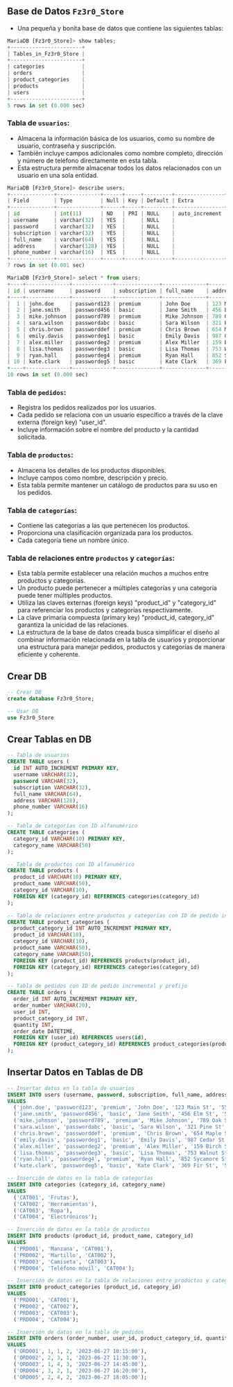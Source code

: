 
## Base de Datos `Fz3r0_Store`

- Una pequeña y bonita base de datos que contiene las siguientes tablas:

````py
MariaDB [Fz3r0_Store]> show tables;
+-----------------------+
| Tables_in_Fz3r0_Store |
+-----------------------+
| categories            |
| orders                |
| product_categories    |
| products              |
| users                 |
+-----------------------+
5 rows in set (0.000 sec)
````

### Tabla de `usuarios`:

- Almacena la información básica de los usuarios, como su nombre de usuario, contraseña y suscripción.
- También incluye campos adicionales como nombre completo, dirección y número de teléfono directamente en esta tabla.
- Esta estructura permite almacenar todos los datos relacionados con un usuario en una sola entidad.

````py
MariaDB [Fz3r0_Store]> describe users;
+--------------+--------------+------+-----+---------+----------------+
| Field        | Type         | Null | Key | Default | Extra          |
+--------------+--------------+------+-----+---------+----------------+
| id           | int(11)      | NO   | PRI | NULL    | auto_increment |
| username     | varchar(32)  | YES  |     | NULL    |                |
| password     | varchar(32)  | YES  |     | NULL    |                |
| subscription | varchar(32)  | YES  |     | NULL    |                |
| full_name    | varchar(64)  | YES  |     | NULL    |                |
| address      | varchar(128) | YES  |     | NULL    |                |
| phone_number | varchar(16)  | YES  |     | NULL    |                |
+--------------+--------------+------+-----+---------+----------------+
7 rows in set (0.001 sec)

MariaDB [Fz3r0_Store]> select * from users;
+----+--------------+-------------+--------------+--------------+-----------------+--------------+
| id | username     | password    | subscription | full_name    | address         | phone_number |
+----+--------------+-------------+--------------+--------------+-----------------+--------------+
|  1 | john.doe     | password123 | premium      | John Doe     | 123 Main St     | 555-1234     |
|  2 | jane.smith   | password456 | basic        | Jane Smith   | 456 Elm St      | 555-5678     |
|  3 | mike.johnson | password789 | premium      | Mike Johnson | 789 Oak St      | 555-9012     |
|  4 | sara.wilson  | passwordabc | basic        | Sara Wilson  | 321 Pine St     | 555-3456     |
|  5 | chris.brown  | passworddef | premium      | Chris Brown  | 654 Maple St    | 555-7890     |
|  6 | emily.davis  | passwordeg1 | basic        | Emily Davis  | 987 Cedar St    | 555-2345     |
|  7 | alex.miller  | passwordeg2 | premium      | Alex Miller  | 159 Birch St    | 555-6789     |
|  8 | lisa.thomas  | passwordeg3 | basic        | Lisa Thomas  | 753 Walnut St   | 555-0123     |
|  9 | ryan.hall    | passwordeg4 | premium      | Ryan Hall    | 852 Sycamore St | 555-4567     |
| 10 | kate.clark   | passwordeg5 | basic        | Kate Clark   | 369 Fir St      | 555-8901     |
+----+--------------+-------------+--------------+--------------+-----------------+--------------+
10 rows in set (0.000 sec)
````

### Tabla de `pedidos`:

- Registra los pedidos realizados por los usuarios.
- Cada pedido se relaciona con un usuario específico a través de la clave externa (foreign key) "user_id".
- Incluye información sobre el nombre del producto y la cantidad solicitada.

### Tabla de `productos`:

- Almacena los detalles de los productos disponibles.
- Incluye campos como nombre, descripción y precio.
- Esta tabla permite mantener un catálogo de productos para su uso en los pedidos.

### Tabla de `categorías`:

- Contiene las categorías a las que pertenecen los productos.
- Proporciona una clasificación organizada para los productos.
- Cada categoría tiene un nombre único.

### Tabla de relaciones entre `productos` y `categorías`:

- Esta tabla permite establecer una relación muchos a muchos entre productos y categorías.
- Un producto puede pertenecer a múltiples categorías y una categoría puede tener múltiples productos.
- Utiliza las claves externas (foreign keys) "product_id" y "category_id" para referenciar los productos y categorías respectivamente.
- La clave primaria compuesta (primary key) "product_id, category_id" garantiza la unicidad de las relaciones.
- La estructura de la base de datos creada busca simplificar el diseño al combinar información relacionada en la tabla de usuarios y proporcionar una estructura para manejar pedidos, productos y categorías de manera eficiente y coherente.

## Crear DB

````sql
-- Crear DB
create database Fz3r0_Store;

-- Usar DB
use Fz3r0_Store


````

## Crear Tablas en DB

````sql
-- Tabla de usuarios
CREATE TABLE users (
  id INT AUTO_INCREMENT PRIMARY KEY,
  username VARCHAR(32),
  password VARCHAR(32),
  subscription VARCHAR(32),
  full_name VARCHAR(64),
  address VARCHAR(128),
  phone_number VARCHAR(16)
);

-- Tabla de categorías con ID alfanumérico
CREATE TABLE categories (
  category_id VARCHAR(10) PRIMARY KEY,
  category_name VARCHAR(50)
);

-- Tabla de productos con ID alfanumérico
CREATE TABLE products (
  product_id VARCHAR(10) PRIMARY KEY,
  product_name VARCHAR(50),
  category_id VARCHAR(10),
  FOREIGN KEY (category_id) REFERENCES categories(category_id)
);

-- Tabla de relaciones entre productos y categorías con ID de pedido incremental
CREATE TABLE product_categories (
  product_category_id INT AUTO_INCREMENT PRIMARY KEY,
  product_id VARCHAR(10),
  category_id VARCHAR(10),
  product_name VARCHAR(50),
  category_name VARCHAR(50),
  FOREIGN KEY (product_id) REFERENCES products(product_id),
  FOREIGN KEY (category_id) REFERENCES categories(category_id)
);

-- Tabla de pedidos con ID de pedido incremental y prefijo
CREATE TABLE orders (
  order_id INT AUTO_INCREMENT PRIMARY KEY,
  order_number VARCHAR(20),
  user_id INT,
  product_category_id INT,
  quantity INT,
  order_date DATETIME,
  FOREIGN KEY (user_id) REFERENCES users(id),
  FOREIGN KEY (product_category_id) REFERENCES product_categories(product_category_id)
);


````

## Insertar Datos en Tablas de DB

````sql
-- Insertar datos en la tabla de usuarios
INSERT INTO users (username, password, subscription, full_name, address, phone_number)
VALUES
  ('john.doe', 'password123', 'premium', 'John Doe', '123 Main St', '555-1234'),
  ('jane.smith', 'password456', 'basic', 'Jane Smith', '456 Elm St', '555-5678'),
  ('mike.johnson', 'password789', 'premium', 'Mike Johnson', '789 Oak St', '555-9012'),
  ('sara.wilson', 'passwordabc', 'basic', 'Sara Wilson', '321 Pine St', '555-3456'),
  ('chris.brown', 'passworddef', 'premium', 'Chris Brown', '654 Maple St', '555-7890'),
  ('emily.davis', 'passwordeg1', 'basic', 'Emily Davis', '987 Cedar St', '555-2345'),
  ('alex.miller', 'passwordeg2', 'premium', 'Alex Miller', '159 Birch St', '555-6789'),
  ('lisa.thomas', 'passwordeg3', 'basic', 'Lisa Thomas', '753 Walnut St', '555-0123'),
  ('ryan.hall', 'passwordeg4', 'premium', 'Ryan Hall', '852 Sycamore St', '555-4567'),
  ('kate.clark', 'passwordeg5', 'basic', 'Kate Clark', '369 Fir St', '555-8901');

-- Inserción de datos en la tabla de categorías
INSERT INTO categories (category_id, category_name)
VALUES
  ('CAT001', 'Frutas'),
  ('CAT002', 'Herramientas'),
  ('CAT003', 'Ropa'),
  ('CAT004', 'Electrónicos');

-- Inserción de datos en la tabla de productos
INSERT INTO products (product_id, product_name, category_id)
VALUES
  ('PRD001', 'Manzana', 'CAT001'),
  ('PRD002', 'Martillo', 'CAT002'),
  ('PRD003', 'Camiseta', 'CAT003'),
  ('PRD004', 'Teléfono móvil', 'CAT004');

-- Inserción de datos en la tabla de relaciones entre productos y categorías
INSERT INTO product_categories (product_id, category_id)
VALUES
  ('PRD001', 'CAT001'),
  ('PRD002', 'CAT002'),
  ('PRD003', 'CAT003'),
  ('PRD004', 'CAT004');

-- Inserción de datos en la tabla de pedidos
INSERT INTO orders (order_number, user_id, product_category_id, quantity, order_date)
VALUES
  ('ORD001', 1, 1, 2, '2023-06-27 10:15:00'),
  ('ORD002', 2, 3, 1, '2023-06-27 11:30:00'),
  ('ORD003', 1, 4, 3, '2023-06-27 14:45:00'),
  ('ORD004', 3, 2, 1, '2023-06-27 16:20:00'),
  ('ORD005', 2, 4, 2, '2023-06-27 18:05:00');


````
